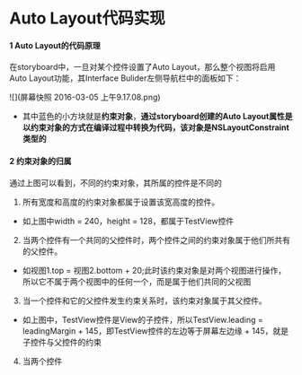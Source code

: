 #  Auto Layout代码实现

#### 1 Auto Layout的代码原理
在storyboard中，一旦对某个控件设置了Auto Layout，那么整个视图将启用Auto Layout功能，其Interface Bulider左侧导航栏中的面板如下：

![](屏幕快照 2016-03-05 上午9.17.08.png)
- 其中蓝色的小方块就是**约束对象**，**通过storyboard创建的Auto Layout属性是以约束对象的方式在编译过程中转换为代码，该对象是NSLayoutConstraint类型的**

#### 2 约束对象的归属
通过上图可以看到，不同的约束对象，其所属的控件是不同的
1. 所有宽度和高度的约束对象都属于设置该宽高度的控件。
  - 如上图中width = 240，height = 128，都属于TestView控件
2. 当两个控件有一个共同的父控件时，两个控件之间的约束对象属于他们所共有的父控件。
  - 如视图1.top = 视图2.bottom + 20;此时该约束对象是对两个视图进行操作，所以它不属于两个视图中的任何一个，而是属于他们共同的父视图
3. 当一个控件和它的父控件发生约束关系时，该约束对象属于其父控件。
  - 如上图中，TestView控件是View的子控件，所以TestView.leading = leadingMargin + 145，即TestView控件的左边等于屏幕左边缘 + 145，就是子控件与父控件的约束
4. 当两个控件



